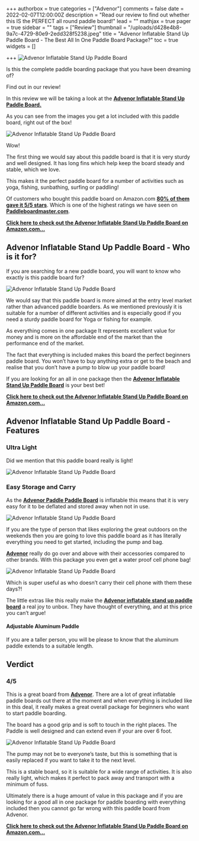 +++
authorbox = true
categories = ["Advenor"]
comments = false
date = 2022-02-07T12:00:00Z
description = "Read our review to find out whether this IS the PERFECT all round paddle board!"
lead = ""
mathjax = true
pager = true
sidebar = ""
tags = ["Review"]
thumbnail = "/uploads/d428e4b8-9a7c-4729-80e9-2edd328f5238.jpeg"
title = "Advenor Inflatable Stand Up Paddle Board - The Best All In One Paddle Board Package?"
toc = true
widgets = []

+++
![Advenor Inflatable Stand Up Paddle Board ](/uploads/5b91a5f4-ba28-4d6a-a8f8-48fb5351a19e.jpeg "Advenor Inflatable Stand Up Paddle Board ")

Is this the complete paddle boarding package that you have been dreaming of?

Find out in our review!

In this review we will be taking a look at the [**Advenor Inflatable Stand Up Paddle Board.**](https://www.amazon.com/gp/product/B08L3Q87VV/ref=as_li_tl?ie=UTF8&tag=paddleboardmaster-20&camp=1789&creative=9325&linkCode=as2&creativeASIN=B08L3Q87VV&linkId=2b4aeb60b3f2c4cc5dd3009e3f52d7f7)

As you can see from the images you get a lot included with this paddle board, right out of the box! 

 ![Advenor Inflatable Stand Up Paddle Board ](/uploads/d13638da-274a-459b-b941-4c96e9a2b067.jpeg "Advenor Inflatable Stand Up Paddle Board ")

Wow!

The first thing we would say about this paddle board is that it is very sturdy and well designed. It has long fins which help keep the board steady and stable, which we love.  

This makes it the perfect paddle board for a number of activities such as yoga, fishing, sunbathing, surfing or paddling!

Of customers who bought this paddle board on Amazon.com [**80% of them gave it 5/5 stars**](https://www.amazon.com/gp/product/B08L3Q87VV/ref=as_li_tl?ie=UTF8&tag=paddleboardmaster-20&camp=1789&creative=9325&linkCode=as2&creativeASIN=B08L3Q87VV&linkId=2b4aeb60b3f2c4cc5dd3009e3f52d7f7).  Which is one of the highest ratings we have seen on [**Paddleboardmaster.com**](/).

[**Click here to check out the Advenor Inflatable Stand Up Paddle Board on Amazon.com…**](https://www.amazon.com/gp/product/B08L3Q87VV/ref=as_li_tl?ie=UTF8&tag=paddleboardmaster-20&camp=1789&creative=9325&linkCode=as2&creativeASIN=B08L3Q87VV&linkId=2b4aeb60b3f2c4cc5dd3009e3f52d7f7)

## Advenor Inflatable Stand Up Paddle Board - Who is it for?

If you are searching for a new paddle board, you will want to know who exactly is this paddle board for?

![Advenor Inflatable Stand Up Paddle Board ](/uploads/63d257c7-c37f-489e-bb96-5ce209f12b04.jpeg "Advenor Inflatable Stand Up Paddle Board ")

We would say that this paddle board is more aimed at the entry level market rather than advanced paddle boarders.  As we mentioned previously it is suitable for a number of different activities and is especially good if you need a sturdy paddle board for Yoga or fishing for example.

As everything comes in one package It represents excellent value for money and is more on the affordable end of the market than the performance end of the market.

The fact that everything is included makes this board the perfect beginners paddle board.  You won’t have to buy anything extra or get to the beach and realise that you don’t have a pump to blow up your paddle board!

If you are looking for an all in one package then the [**Advenor Inflatable Stand Up Paddle Board**](https://www.amazon.com/gp/product/B08L3Q87VV/ref=as_li_tl?ie=UTF8&tag=paddleboardmaster-20&camp=1789&creative=9325&linkCode=as2&creativeASIN=B08L3Q87VV&linkId=2b4aeb60b3f2c4cc5dd3009e3f52d7f7) is your best bet!

[**Click here to check out the Advenor Inflatable Stand Up Paddle Board on Amazon.com…**](https://www.amazon.com/gp/product/B08L3Q87VV/ref=as_li_tl?ie=UTF8&tag=paddleboardmaster-20&camp=1789&creative=9325&linkCode=as2&creativeASIN=B08L3Q87VV&linkId=2b4aeb60b3f2c4cc5dd3009e3f52d7f7)

## Advenor Inflatable Stand Up Paddle Board - Features

### Ultra Light

Did we mention that this paddle board really is light!

![Advenor Inflatable Stand Up Paddle Board](/uploads/5f24cd22-7c2f-43c9-8520-780fca10123e.jpeg "Advenor Inflatable Stand Up Paddle Board")

### Easy Storage and Carry

As the [**Advenor Paddle Paddle Board**](https://www.amazon.com/gp/product/B08L3Q87VV/ref=as_li_tl?ie=UTF8&tag=paddleboardmaster-20&camp=1789&creative=9325&linkCode=as2&creativeASIN=B08L3Q87VV&linkId=2b4aeb60b3f2c4cc5dd3009e3f52d7f7) is inflatable this means that it is very easy for it to be deflated and stored away when not in use.

![Advenor Inflatable Stand Up Paddle Board](/uploads/b2c7d14d-8b16-49f0-9de8-5b93acc1ef1e.jpeg "Advenor Inflatable Stand Up Paddle Board")

If you are the type of person that likes exploring the great outdoors on the weekends then you are going to love this paddle board as it has literally everything you need to get started, including the pump and bag.

[**Advenor**](/categories/advenor) really do go over and above with their accessories compared to other brands.  With this package you even get a water proof cell phone bag!

![Advenor Inflatable Stand Up Paddle Board](/uploads/e2ddff1c-c310-4f11-8482-70311f9152e8.jpeg "Advenor Inflatable Stand Up Paddle Board")

Which is super useful as who doesn’t carry their cell phone with them these days?!  

The little extras like this really make the [**Advenor inflatable stand up paddle board**](https://www.amazon.com/gp/product/B08L3Q87VV/ref=as_li_tl?ie=UTF8&tag=paddleboardmaster-20&camp=1789&creative=9325&linkCode=as2&creativeASIN=B08L3Q87VV&linkId=2b4aeb60b3f2c4cc5dd3009e3f52d7f7) a real joy to unbox.  They have thought of everything, and at this price you can’t argue!

#### Adjustable Aluminum Paddle

If you are a taller person, you will be please to know that the aluminum paddle extends to a suitable length.

## Verdict

### 4/5

This is a great board from [**Advenor**](/categories/advenor).  There are a lot of great inflatable paddle boards out there at the moment and when everything is included like in this deal, it really makes a great overall package for beginners who want to start paddle boarding.

The board has a good grip and is soft to touch in the right places.  The Paddle is well designed and can extend even if your are over 6 foot.

![Advenor Inflatable Stand Up Paddle Board](/uploads/0a78a3d3-f924-494e-a6d6-8f6eccb62bf5.jpeg "Advenor Inflatable Stand Up Paddle Board")

The pump may not be to everyone’s taste, but this is something that is easily replaced if you want to take it to the next level.

This is a stable board, so it is suitable for a wide range of activities.  It is also really light, which makes it perfect to pack away and transport with a minimum of fuss.

Ultimately there is a huge amount of value in this package and if you are looking for a good all in one package for paddle boarding with everything included then you cannot go far wrong with this paddle board from Advenor.

[**Click here to check out the Advenor Inflatable Stand Up Paddle Board on Amazon.com…**](https://www.amazon.com/gp/product/B08L3Q87VV/ref=as_li_tl?ie=UTF8&tag=paddleboardmaster-20&camp=1789&creative=9325&linkCode=as2&creativeASIN=B08L3Q87VV&linkId=2b4aeb60b3f2c4cc5dd3009e3f52d7f7)